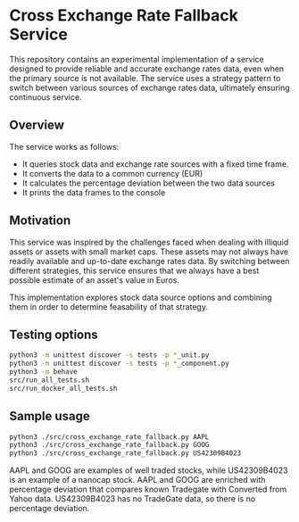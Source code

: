 # Cross Exchange Rate Fallback Service

This repository contains an experimental implementation of a service designed to provide reliable and accurate exchange rates data, even when the primary source is not available. The service uses a strategy pattern to switch between various sources of exchange rates data, ultimately ensuring continuous service.

## Overview

The service works as follows:

* It queries stock data and exchange rate sources with a fixed time frame.
* It converts the data to a common currency (EUR)
* It calculates the percentage deviation between the two data sources
* It prints the data frames to the console

## Motivation

This service was inspired by the challenges faced when dealing with illiquid assets or assets with small market caps. These assets may not always have readily available and up-to-date exchange rates data. By switching between different strategies, this service ensures that we always have a best possible estimate of an asset's value in Euros.

This implementation explores stock data source options and combining them in order to determine feasability of that strategy.

## Testing options

```bash
python3 -m unittest discover -s tests -p *_unit.py
python3 -m unittest discover -s tests -p *_component.py
python3 -m behave
src/run_all_tests.sh
src/run_docker_all_tests.sh
```

## Sample usage

```bash
python3 ./src/cross_exchange_rate_fallback.py AAPL
python3 ./src/cross_exchange_rate_fallback.py GOOG
python3 ./src/cross_exchange_rate_fallback.py US42309B4023
```

AAPL and GOOG are examples of well traded stocks, while US42309B4023 is an example of a nanocap stock.
AAPL and GOOG are enriched with percentage deviation that compares known Tradegate with Converted from Yahoo data.
US42309B4023 has no TradeGate data, so there is no percentage deviation.
